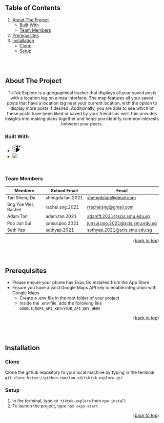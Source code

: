 <a id="readme-top"></a>
<!-- TABLE OF CONTENTS -->
## Table of Contents
  <ol>
    <li>
      <a href="#about-the-project">About The Project</a>
      <ul>
        <li><a href="#built-with">Built With</a></li>
        <li><a href="#team-members">Team Members</a></li>
      </ul>
    </li>
    <li>
      <a href="#prerequisites">Prerequisites</a>
    </li>
    <li>
      <a href="#installation">Installation</a>
    <ul>
      <li><a href="#clone">Clone</a></li>
      <li><a href="#setup">Setup</a></li>
    </ul>
    </li>
  </ol>

<br/>
<br/>

## About The Project

<p align=center>
   TikTok Explore is a geographical tracker that displays all your saved posts with a location tag on a map interface. The map features all your saved posts that have a location tag near your current location, with the option to display more posts if desired. Additionally, you are able to see which of these posts have been liked or saved by your friends as well, this provides insights into making plans together and helps you identify common interests between your peers.

</p>

### Built With

* <a href="https://docs.expo.dev/"><img width="26px" src="./assets/favicon.png"/></a>
* <a href="https://docs.pmnd.rs/react-three-fiber/getting-started/introduction.org/"><img src="https://cdn.jsdelivr.net/gh/devicons/devicon/icons/react/react-original.svg" width="26px"></a>

<br/>

### Team Members

| Members               | School Email     | Email                           |
| --------------------- | ---------------- | ------------------------------- |
| Tan Sheng Da                   | shengda.tan.2021 | shengdatan@gmail.com            |
| Sng Yue Wei, Rachel            | rachel.sng.2021  | rrachelsng@gmail.com    |
| Adam Tan          | adam.tan.2021  |  adamft.2021@scis.smu.edu.sg   |
| Poo Jun Sui            | junsui.poo.2021  | junsui.poo.2021@scis.smu.edu.sg   |
| Seth Yap | sethyap.2021 | sethyap.2021@scis.smu.edu.sg |

<p align="right">(<a href="#readme-top">back to top</a>)</p>

<br/>
<br/>

## Prerequisites
* Please ensure your phone has Expo Go installed from the App Store
* Ensure you have a valid Google Maps API key to enable integration with Google Maps
  * Create a .env file in the root folder of your project
  * Inside the .env file, add the following line `GOOGLE_MAPS_API_KEY=YOUR_API_KEY_HERE`

<p align="right">(<a href="#readme-top">back to top</a>)</p>

<br/>
<br/>

## Installation

### Clone
Clone the github repository to your local machine by typing in the terminal `git clone https://github.com/tan-sd/tiktok-explore.git`

### Setup
1. In the terminal, type `cd tiktok-explore` then `npm install`
2. To launch the project, type `npx expo start`

<p align="right">(<a href="#readme-top">back to top</a>)</p>

